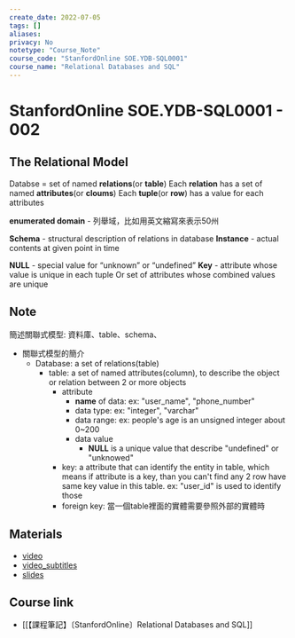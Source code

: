 ```yaml
---
create_date: 2022-07-05
tags: []	
aliases:
privacy: No
notetype: "Course_Note"
course_code: "StanfordOnline SOE.YDB-SQL0001"
course_name: "Relational Databases and SQL"
---
```


# StanfordOnline SOE.YDB-SQL0001 - 002

## The Relational Model

Databse = set of named **relations**(or **table**)
Each **relation** has a set of named **attributes**(or **cloums**)
Each **tuple**(or **row**) has a value for each attributes 

**enumerated domain** - 列舉域，比如用英文縮寫來表示50州

**Schema** - structural description of relations in database
**Instance** - actual contents at given point in time

**NULL** - special value for “unknown” or “undefined”
**Key** - attribute whose value is unique in each tuple
Or set of attributes whose combined values are unique

## Note

簡述關聯式模型: 資料庫、table、schema、

- 關聯式模型的簡介
	- Database: a set of relations(table)
		- table: a set of named attributes(column), to describe the object or relation between 2 or more objects
			- attribute
				- **name** of data: ex: "user_name", "phone_number"
				- data type: ex: "integer", "varchar"
				- data range: ex: people's age is an unsigned integer about 0~200
				- data value
					- **NULL** is a unique value that describe "undefined" or "unknowed"
			- key: a attribute that can identify the entity in table, which means if attribute is a key, than you can't find any 2 row have same key value in this table. ex: "user_id" is used to identify those
			- foreign key: 當一個table裡面的實體需要參照外部的實體時

## Materials

- [video](https://edx-video.net/StanfordOnlineSOE.YDB-SQL0001-V001100_DTH.mp4)
- [video_subtitles](https://courses.edx.org/courses/course-v1:StanfordOnline+SOE.YDB-SQL0001+2T2020/xblock/block-v1:StanfordOnline+SOE.YDB-SQL0001+2T2020+type@video+block@22ef98f921294e93b227f34ca0e7e030/handler/transcript/download)
- [slides](https://courses.edx.org/asset-v1:StanfordOnline+SOE.YDB-SQL0001+2T2020+type@asset+block@RelationalModel__1_.pdf)

## Course link

- [[【課程筆記】〔StanfordOnline〕Relational Databases and SQL]]